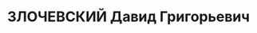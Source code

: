 ---
title: ЗЛОЧЕВСКИЙ Давид Григорьевич
description: "Род. в 1908, Одесская обл., Знамен. р-н, м. Дмитровка, еврей, член ВКП(б)\
  \ с 1928. Нач.отд.кадров Чернигов.облсовета Осоавиахима \n  Обв. по ст. 54-1а, 8,\
  \ 11 УК УССР. Приговор: ВК ВС СССР, 22.12.1937 – ВМН с конфискацией имущества. \n\
  \  Реабилитирован ВК ВС СССР 25.08.1956"
---